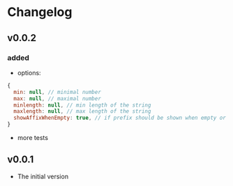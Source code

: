 # Changelog

## v0.0.2
### added
- options:
```js
{
  min: null, // minimal number
  max: null, // maximal number
  minlength: null, // min length of the string
  maxlength: null, // max length of the string
  showAffixWhenEmpty: true, // if prefix should be shown when empty or not.
}
```
- more tests

## v0.0.1
- The initial version
